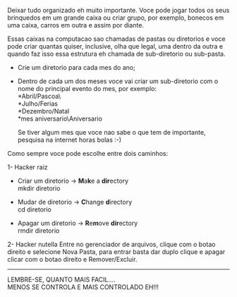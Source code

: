Deixar tudo organizado eh muito importante.
Voce pode jogar todos os seus brinquedos em um grande caixa ou criar grupo, por exemplo, bonecos em uma caixa, carros em outra e assim por diante.

Essas caixas na computacao sao chamadas de pastas ou diretorios e voce pode criar quantas quiser, inclusive, olha que legal, uma dentro da outra e quando faz isso essa estrutura eh chamada de sub-diretorio ou sub-pasta.

* Crie um diretorio para cada mes do ano;

* Dentro de cada um dos meses voce vai criar um sub-diretorio com o nome do principal evento do mes, por exemplo:\
	*Abril/Pascoa\	
	*Julho/Ferias\
	*Dezembro/Natal\
	*mes aniversario\Aniversario

	Se tiver algum mes que voce nao sabe o que tem de importante, pesquisa na internet horas bolas :-)
 
Como sempre voce pode escolhe entre dois caminhos:

1- Hacker raiz
* Criar um diretorio -> **M**a**k**e a **dir**ectory\
mkdir diretorio

* Mudar de diretorio -> **C**hange **d**irectory\
cd diretorio

* Apagar um diretorio -> **R**e**m**ove **dir**ectory\
rmdir diretorio

2- Hacker nutella
Entre no gerenciador de arquivos, clique com o botao direito e selecione Nova Pasta, para entrar basta dar duplo clique e apagar clicar com o botao direito e Remover/Excluir.

---

LEMBRE-SE, QUANTO MAIS FACIL....\
MENOS SE CONTROLA E MAIS CONTROLADO EH!!!




